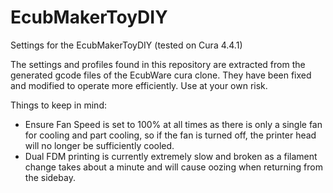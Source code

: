 # EcubMakerToyDIY
Settings for the EcubMakerToyDIY (tested on Cura 4.4.1)

The settings and profiles found in this repository are extracted from the generated gcode files of the EcubWare cura clone. They have been fixed and modified to operate more efficiently. Use at your own risk.

Things to keep in mind:

* Ensure Fan Speed is set to 100% at all times as there is only a single fan for cooling and part cooling, so if the fan is turned off, the printer head will no longer be sufficiently cooled.
* Dual FDM printing is currently extremely slow and broken as a filament change takes about a minute and will cause oozing when returning from the sidebay.
